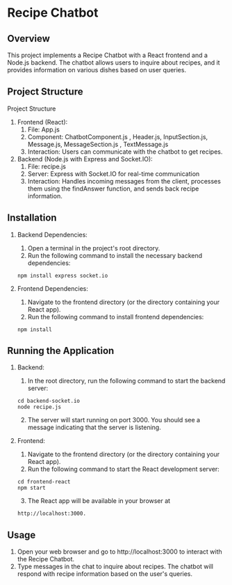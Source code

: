 # Recipe Chatbot


## Overview
This project implements a Recipe Chatbot with a React frontend and a Node.js backend. 
The chatbot allows users to inquire about recipes, and it provides information on various dishes based on user queries.

## Project Structure
Project Structure

1. Frontend (React):
   1. File: App.js
   2. Component: ChatbotComponent.js , Header.js, InputSection.js, Message.js, MessageSection.js , TextMessage.js
   3. Interaction: Users can communicate with the chatbot to get recipes.
2. Backend (Node.js with Express and Socket.IO):
   1. File: recipe.js
   2. Server: Express with Socket.IO for real-time communication
   3. Interaction: Handles incoming messages from the client, processes them using the findAnswer function, and sends back recipe information.

## Installation

1. Backend Dependencies:
   1. Open a terminal in the project's root directory.
   2. Run the following command to install the necessary backend dependencies:
   ``` 
   npm install express socket.io
   ```

2. Frontend Dependencies:
   1. Navigate to the frontend directory (or the directory containing your React app).
   2. Run the following command to install frontend dependencies:
   ```
   npm install
   ```

## Running the Application

1. Backend:
   1. In the root directory, run the following command to start the backend server:
   ```
   cd backend-socket.io
   node recipe.js
   ```
   2. The server will start running on port 3000. You should see a message indicating that the server is listening.

2. Frontend:
   1. Navigate to the frontend directory (or the directory containing your React app).
   2. Run the following command to start the React development server:
   ```
   cd frontend-react
   npm start
   ```
   3. The React app will be available in your browser at 
   ```
   http://localhost:3000.
   ```
## Usage

1. Open your web browser and go to http://localhost:3000 to interact with the Recipe Chatbot.
2. Type messages in the chat to inquire about recipes. The chatbot will respond with recipe information based on the user's queries.